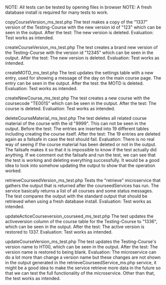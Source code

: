 NOTE: All tests can be tested by opening files in browser
NOTE: A fresh database install is required for many tests to work.

copyCourseVersion_ms_test.php
The test makes a copy of the "1337" version of the Testing-Course with the new version id of "123" which can be seen in the output.
After the test: The new version is deleted.
Evaluation: Test works as intended.

createCourseVersion_ms_test.php
The test creates a brand new version of the Testing-Course with the version id "12345" which can be seen in the output.
After the test: The new version is deleted.
Evaluation: Test works as intended.

createMOTD_ms_test.php
The test updates the settings table with a new entry, used for showing a message of the day on the main course page. The entry can be seen in the output.
After the test: the MOTD is deleted.
Evaluation: Test works as intended.

createNewCourse_ms_test.php
The test creates a new course with the coursecode "TE001S" which can be seen in the output.
After the test: The course is deleted.
Evaluation: Test works as intended.

deleteCourseMaterial_ms_test.php
The test deletes all related course material of the course with the id "9999". This can not be seen in the output.
Before the test: The entries are inserted into 19 different tables including creating the course itself.
After the test: The 19 entries are deleted again as a failsafe in case the test should fail.
Evaluation: There is no real way of seeing if the course material has been deleted or not in the output. The failsafe makes it so that it is impossible to know if the test actually did anything. If we comment out the failsafe and run the test, we can see that the test is working and deleting everything successfully. It would be a good idea to look into somehow updating the output to show that the operation worked.

retrieveCourseedVersion_ms_test.php
Tests the "retrieve" microservice that gathers the output that is returned after the courseedServices has run. The service basically returns a list of all courses and some status messages. The test compares the output with the standard output that should be retrieved when using a fresh database install.
Evaluation: Test works as intended.

updateActiceCourseversion_courseed_ms_test.php
The test updates the activeversion column of the course table for the Testing-Course to "1336", which can be seen in the output.
After the test: The active version is restored to 1337.
Evaluation: Test works as intended.

updateCourseVersion_ms_test.php
The test updates the Testing-Course's version name to HT00, which can be seen in the output.
After the test: The version name is restored to being blank.
Evaluation: The microservice can do a lot more than change a version name but these changes are not shown in the output generated in the retrieveCourseedService_ms.php service, it might be a good idea to make the service retrieve more data in the future so that we can test the full functionality of the microservice. 
Other than that, the test works as intended.